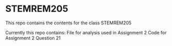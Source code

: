# STEMREM205

This repo contains the contents for the class STEMREM205

Currently this repo contains:
File for analysis used in Assignment 2
Code for Assignment 2 Question 21


